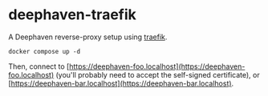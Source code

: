 # deephaven-traefik

A Deephaven reverse-proxy setup using [traefik](https://github.com/traefik/traefik).


```shell
docker compose up -d
```

Then, connect to [https://deephaven-foo.localhost](https://deephaven-foo.localhost) (you'll probably need to accept the self-signed certificate), or [https://deephaven-bar.localhost](https://deephaven-bar.localhost).
